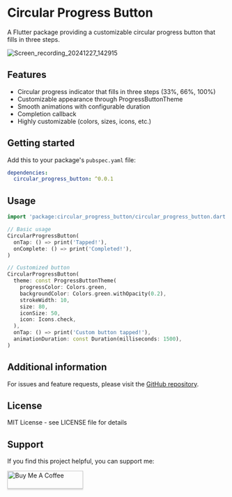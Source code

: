 # Circular Progress Button

A Flutter package providing a customizable circular progress button that fills in three steps.

![Screen_recording_20241227_142915](https://github.com/user-attachments/assets/8fc5b1f0-7909-4e6f-924e-9b3374b743f8)

## Features

- Circular progress indicator that fills in three steps (33%, 66%, 100%)
- Customizable appearance through ProgressButtonTheme
- Smooth animations with configurable duration
- Completion callback
- Highly customizable (colors, sizes, icons, etc.)

## Getting started

Add this to your package's `pubspec.yaml` file:

```yaml
dependencies:
  circular_progress_button: ^0.0.1
```

## Usage

```dart
import 'package:circular_progress_button/circular_progress_button.dart';

// Basic usage
CircularProgressButton(
  onTap: () => print('Tapped!'),
  onComplete: () => print('Completed!'),
)

// Customized button
CircularProgressButton(
  theme: const ProgressButtonTheme(
    progressColor: Colors.green,
    backgroundColor: Colors.green.withOpacity(0.2),
    strokeWidth: 10,
    size: 80,
    iconSize: 50,
    icon: Icons.check,
  ),
  onTap: () => print('Custom button tapped!'),
  animationDuration: const Duration(milliseconds: 1500),
)
```

## Additional information

For issues and feature requests, please visit the [GitHub repository](https://github.com/yourusername/circular_progress_button).

## License

MIT License - see LICENSE file for details

## Support
If you find this project helpful, you can support me:

<a href="https://buymeacoffee.com/nghiale1" target="_blank"><img src="https://www.buymeacoffee.com/assets/img/custom_images/orange_img.png" alt="Buy Me A Coffee" style="height: 41px !important;width: 174px !important;box-shadow: 0px 3px 2px 0px rgba(190, 190, 190, 0.5) !important;-webkit-box-shadow: 0px 3px 2px 0px rgba(190, 190, 190, 0.5) !important;" ></a>
